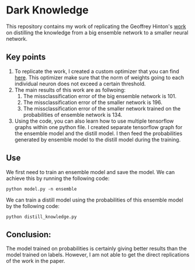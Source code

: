 # Dark Knowledge

This repository contains my work of replicating the Geoffrey Hinton's [work](https://arxiv.org/abs/1503.02531) on distilling the knowledge from a big ensemble network to a smaller neural network.

## Key points
1. To replicate the work, I created a custom optimizer that you can find [here](https://github.com/abhishm/dark_knowledge/blob/master/distill_optimizer.py). This optimizer make sure that the norm of weights going to each individual neuron does not exceed a certain threshold.
2. The main  results of this work are as follwoing:
   1. The missclassification error of the big ensemble network is 101.
   2. The  missclassification error of the smaller network is 196.
   3. The  missclassification error of the smaller network trained on the probabilities of ensemble network is 134. 
3. Using the code, you can also learn how to use multiple tensorflow graphs within one python file. I created separate tensorflow graph for the ensemble model and the distill model. I then feed the probabilities generated by ensemble model to the distill model during the training.
## Use
We first need to train an ensemble model and save the model. We can achieve this by running the following code:

`python model.py -n ensemble`

We can train a distill model using the probabilities of this ensemble model by the following code:

`python distill_knowledge.py`

## Conclusion:
The model trained on probabilities is certainly giving better results than the model trained on labels. However, I am not able to get the direct replications of the work in the paper.

